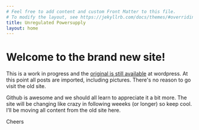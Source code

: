 ```yaml
---
# Feel free to add content and custom Front Matter to this file.
# To modify the layout, see https://jekyllrb.com/docs/themes/#overriding-theme-defaults
title: Unregulated Powersupply
layout: home
---
```


# Welcome to the brand new site!

This is a work in progress and the [original is still available](http://unregulatedpowersupply.wordpress.com/) at wordpress. At this point all posts are imported, including pictures. There's no reason to go visit the old site.

Github is awesome and we should all learn to appreciate it a bit more. The site will be changing like crazy in following weeeks (or longer) so keep cool. I’ll be moving all content from the old site here.

Cheers
